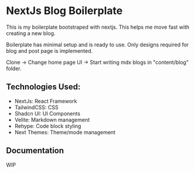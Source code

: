 # NextJs Blog Boilerplate

This is my boilerplate bootstraped with nextjs. This helps me move fast with creating a new blog.

Boilerplate has minimal setup and is ready to use. Only designs required for blog and post page is implemented.

Clone -> Change home page UI -> Start writing mdx blogs in "content/blog" folder.

## Technologies Used:

- NextJs: React Framework
- TailwindCSS: CSS
- Shadcn UI: UI Components
- Velite: Markdown management
- Rehype: Code block styling
- Next Themes: Theme/mode management

## Documentation

WIP